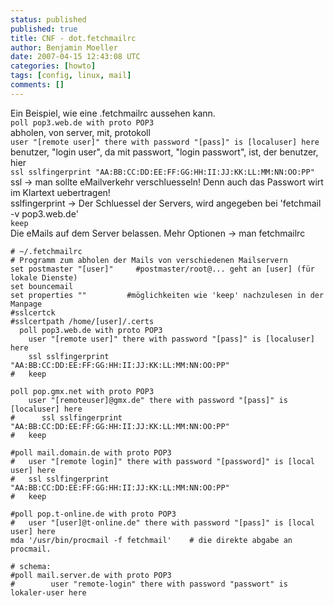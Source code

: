 ```yaml
---
status: published
published: true
title: CNF - dot.fetchmailrc
author: Benjamin Moeller
date: 2007-04-15 12:43:08 UTC
categories: [howto]
tags: [config, linux, mail]
comments: []
---
```


Ein Beispiel, wie eine .fetchmailrc aussehen kann.  
`poll pop3.web.de with proto POP3`  
abholen, von server, mit, protokoll  
`user "[remote user]" there with password "[pass]" is [localuser] here`  
benutzer, "login user", da mit passwort, "login passwort", ist, der benutzer, hier  
`ssl sslfingerprint "AA:BB:CC:DD:EE:FF:GG:HH:II:JJ:KK:LL:MM:NN:OO:PP"`  
ssl -> man sollte eMailverkehr verschluesseln! Denn auch das Passwort wirt im Klartext uebertragen!  
sslfingerprint -> Der Schluessel der Servers, wird angegeben bei 'fetchmail -v pop3.web.de'  
`keep`  
Die eMails auf dem Server belassen. Mehr Optionen -> man fetchmailrc  

```
# ~/.fetchmailrc
# Programm zum abholen der Mails von verschiedenen Mailservern  
set postmaster "[user]"		#postmaster/root@... geht an [user] (für lokale Dienste)  
set bouncemail  
set properties ""		  #möglichkeiten wie 'keep' nachzulesen in der Manpage  
#sslcertck  
#sslcertpath /home/[user]/.certs  
  poll pop3.web.de with proto POP3  
	user "[remote user]" there with password "[pass]" is [localuser] here  
	ssl sslfingerprint "AA:BB:CC:DD:EE:FF:GG:HH:II:JJ:KK:LL:MM:NN:OO:PP"  
#	keep  

poll pop.gmx.net with proto POP3  
	user "[remoteuser]@gmx.de" there with password "[pass]" is [localuser] here  
#      ssl sslfingerprint "AA:BB:CC:DD:EE:FF:GG:HH:II:JJ:KK:LL:MM:NN:OO:PP"  
#	keep  

#poll mail.domain.de with proto POP3  
#	user "[remote login]" there with password "[password]" is [local user] here  
#	ssl sslfingerprint "AA:BB:CC:DD:EE:FF:GG:HH:II:JJ:KK:LL:MM:NN:OO:PP"  
#	keep

#poll pop.t-online.de with proto POP3  
#	user "[user]@t-online.de" there with password "[pass]" is [local user] here  
mda '/usr/bin/procmail -f fetchmail'	# die direkte abgabe an procmail.  

# schema:  
#poll mail.server.de with proto POP3  
#        user "remote-login" there with password "passwort" is lokaler-user here  
